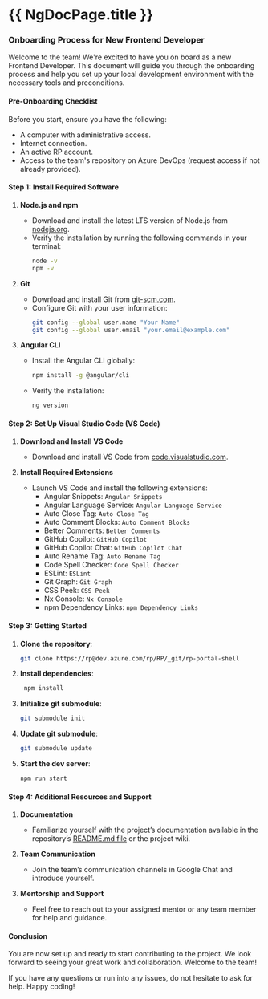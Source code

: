# {{ NgDocPage.title }}

### Onboarding Process for New Frontend Developer

Welcome to the team! We're excited to have you on board as a new Frontend Developer. This document will guide you through the onboarding process and help you set up your local development environment with the necessary tools and preconditions.

#### Pre-Onboarding Checklist
Before you start, ensure you have the following:
- A computer with administrative access.
- Internet connection.
- An active RP account.
- Access to the team's repository on Azure DevOps (request access if not already provided).

#### Step 1: Install Required Software

1. **Node.js and npm**
   - Download and install the latest LTS version of Node.js from [nodejs.org](https://nodejs.org/).
   - Verify the installation by running the following commands in your terminal:
     ```bash
     node -v
     npm -v
     ```

2. **Git**
   - Download and install Git from [git-scm.com](https://git-scm.com/).
   - Configure Git with your user information:
     ```bash
     git config --global user.name "Your Name"
     git config --global user.email "your.email@example.com"
     ```

3. **Angular CLI**
   - Install the Angular CLI globally:
     ```bash
     npm install -g @angular/cli
     ```
   - Verify the installation:
     ```bash
     ng version
     ```

#### Step 2: Set Up Visual Studio Code (VS Code)

1. **Download and Install VS Code**
   - Download and install VS Code from [code.visualstudio.com](https://code.visualstudio.com/).

2. **Install Required Extensions**
   - Launch VS Code and install the following extensions:
     - Angular Snippets: `Angular Snippets`
     - Angular Language Service: `Angular Language Service`
     - Auto Close Tag: `Auto Close Tag`
     - Auto Comment Blocks: `Auto Comment Blocks`
     - Better Comments: `Better Comments`
     - GitHub Copilot: `GitHub Copilot`
     - GitHub Copilot Chat: `GitHub Copilot Chat`
     - Auto Rename Tag: `Auto Rename Tag`
     - Code Spell Checker: `Code Spell Checker`
     - ESLint: `ESLint`
     - Git Graph: `Git Graph`
     - CSS Peek: `CSS Peek`
     - Nx Console: `Nx Console`
     - npm Dependency Links: `npm Dependency Links`

#### Step 3: Getting Started

1. **Clone the repository**: 
    ```bash 
    git clone https://rp@dev.azure.com/rp/RP/_git/rp-portal-shell
    ````
2. **Install dependencies**: 
    ```bash
     npm install
     ```
4. **Initialize git submodule**: 
     ```bash
    git submodule init
     ```
5. **Update git submodule**:
     ```bash
    git submodule update
    ```
7. **Start the dev server**:
    ``` bash 
    npm run start
    ```

#### Step 4: Additional Resources and Support

1. **Documentation**
   - Familiarize yourself with the project’s documentation available in the repository’s [README.md file](https://rp@dev.azure.com/rp/RP/_git/rp-portal-shell) or the project wiki.

2. **Team Communication**
   - Join the team’s communication channels in Google Chat and introduce yourself.

3. **Mentorship and Support**
   - Feel free to reach out to your assigned mentor or any team member for help and guidance.

#### Conclusion
You are now set up and ready to start contributing to the project. We look forward to seeing your great work and collaboration. Welcome to the team!

If you have any questions or run into any issues, do not hesitate to ask for help. Happy coding!